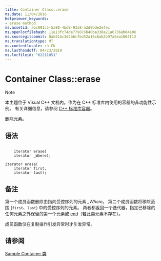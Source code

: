 ```yaml
---
title: Container Class::erase
ms.date: 11/04/2016
helpviewer_keywords:
- erase method
ms.assetid: abc091c5-5a80-4bd8-93a8-a2d9bde2efec
ms.openlocfilehash: 11e13fc74de779076b40ba338a21a6736eb04e06
ms.sourcegitcommit: 0ab61bc3d2b6cfbd52a16c6ab2b97a8ea1864f12
ms.translationtype: MT
ms.contentlocale: zh-CN
ms.lasthandoff: 04/23/2019
ms.locfileid: "62211051"
---
```

# <a name="container-classerase"></a>Container Class::erase

> [!NOTE]
> 本主题位于 Visual C++ 文档内，作为在 C++ 标准库内使用的容器的非功能性示例。 有关详细信息，请参阅 [C++ 标准库容器](../standard-library/stl-containers.md)。

删除元素。

## <a name="syntax"></a>语法

```

    iterator erase(
    iterator _Where);

iterator erase(
    iterator first,
    iterator last);
```

## <a name="remarks"></a>备注

第一个成员函数删除由指向受控序列的元素 *_Where*。 第二个成员函数将移除范围 [`first`、`last`) 中的受控序列的元素。 两者都返回一个迭代器，指定已移除的任何元素之外保留的第一个元素或 [end](../standard-library/container-class-end.md)（若此类元素不存在）。

成员函数仅在复制操作引发异常时才引发异常。

## <a name="see-also"></a>请参阅

[Sample Container 类](../standard-library/sample-container-class.md)<br/>
